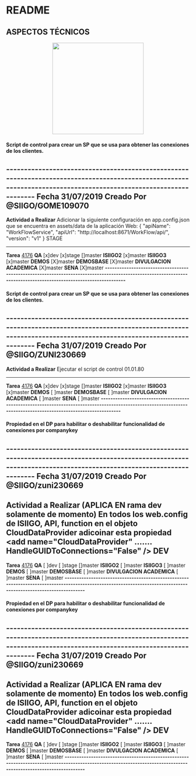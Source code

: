 # README
## ASPECTOS TÉCNICOS
<p align="center"><img src="https://siigonube.siigo.com/ISIIGO/Images/Portals/Siigo-Contador-Nube-Logo.png" width="250"></p>

#### Script de control para crear un SP que se usa para obtener las conexiones de los clientes.
**-----------------------------------------------------------------------------------------------------------------------------------------------------------------**
**Fecha**					31/07/2019
**Creado Por**				@SIIGO/GOME109070				
---------------------------------------------------------------------------------------------------------------------------------------------------------------------
**Actividad a Realizar**	Adicionar la siguiente configuración en app.config.json que se encuentra en assets/data de la aplicación Web:
  {
    "apiName": "WorkFlowService",
    "apiUrl": "http://localhost:8671/WorkFlow/api/",
    "version": "v1"
  }
STAGE

---------------------------------------------------------------------------------------------------------------------------------------------------------------------
**Tarea**					[4176](https://dev.azure.com/SiigoDevOps/Siigo/_workitems/edit/4716)
**QA** 						[x]dev [x]stage []master
**ISIIGO2** 				[x]master
**ISIIGO3** 				[x]master
**DEMOS** 					[X]master
**DEMOSBASE** 				[X]master
**DIVULGACION ACADEMICA**	[X]master
**SENA**	 				[X]master
**-----------------------------------------------------------------------------------------------------------------------------------------------------------------**


#### Script de control para crear un SP que se usa para obtener las conexiones de los clientes.
**-----------------------------------------------------------------------------------------------------------------------------------------------------------------**
**Fecha**					31/07/2019
**Creado Por**				@SIIGO/ZUNI230669				
---------------------------------------------------------------------------------------------------------------------------------------------------------------------
**Actividad a Realizar**	Ejecutar el script de control 01.01.80

---------------------------------------------------------------------------------------------------------------------------------------------------------------------
**Tarea**					[4176](https://dev.azure.com/SiigoDevOps/Siigo/_workitems/edit/4716)
**QA** 						[x]dev [x]stage []master
**ISIIGO2** 				[x]master
**ISIIGO3** 				[x]master
**DEMOS** 					[ ]master
**DEMOSBASE** 				[ ]master
**DIVULGACION ACADEMICA**	[ ]master
**SENA**	 				[ ]master
**-----------------------------------------------------------------------------------------------------------------------------------------------------------------**


#### Propiedad en el DP para habilitar o deshabilitar funcionalidad de conexiones por companykey
**-----------------------------------------------------------------------------------------------------------------------------------------------------------------**
**Fecha**					31/07/2019
**Creado Por**				@SIIGO/zuni230669				
---------------------------------------------------------------------------------------------------------------------------------------------------------------------
**Actividad a Realizar**	(APLICA EN rama dev solamente de momento)
							En todos los web.config de ISIIGO, API, function en el objeto CloudDataProvider adicoinar esta propiedad
							<add name="CloudDataProvider" .......  HandleGUIDToConnections="False" />
							DEV
---------------------------------------------------------------------------------------------------------------------------------------------------------------------
**Tarea**					[4176](https://dev.azure.com/SiigoDevOps/Siigo/_workitems/edit/4716)
**QA** 						[ ]dev [ ]stage []master
**ISIIGO2** 				[ ]master
**ISIIGO3** 				[ ]master
**DEMOS** 					[ ]master
**DEMOSBASE** 				[ ]master
**DIVULGACION ACADEMICA**	[ ]master
**SENA**	 				[ ]master
**-----------------------------------------------------------------------------------------------------------------------------------------------------------------**



#### Propiedad en el DP para habilitar o deshabilitar funcionalidad de conexiones por companykey
**-----------------------------------------------------------------------------------------------------------------------------------------------------------------**
**Fecha**					31/07/2019
**Creado Por**				@SIIGO/zuni230669				
---------------------------------------------------------------------------------------------------------------------------------------------------------------------
**Actividad a Realizar**	(APLICA EN rama dev solamente de momento)
							En todos los web.config de ISIIGO, API, function en el objeto CloudDataProvider adicoinar esta propiedad
							<add name="CloudDataProvider" .......  HandleGUIDToConnections="False" />
							DEV
---------------------------------------------------------------------------------------------------------------------------------------------------------------------
**Tarea**					[4176](https://dev.azure.com/SiigoDevOps/Siigo/_workitems/edit/4716)
**QA** 						[ ]dev [ ]stage []master
**ISIIGO2** 				[ ]master
**ISIIGO3** 				[ ]master
**DEMOS** 					[ ]master
**DEMOSBASE** 				[ ]master
**DIVULGACION ACADEMICA**	[ ]master
**SENA**	 				[ ]master
**-----------------------------------------------------------------------------------------------------------------------------------------------------------------**


